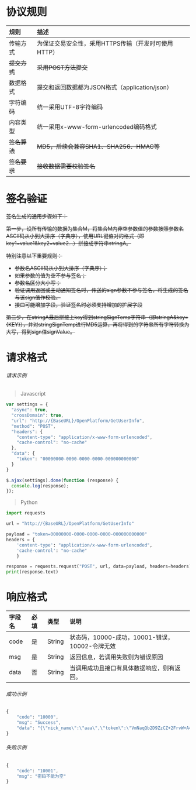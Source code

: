 # 协议规则

| 规则 | 描述 |
| :--- | :--- |
| 传输方式 | 为保证交易安全性，采用HTTPS传输（开发时可使用HTTP） |
| ~~提交方式~~ | ~~采用POST方法提交~~ |
| 数据格式 | 提交和返回数据都为JSON格式（application/json） |
| 字符编码 | 统一采用UTF-8字符编码 |
| 内容类型 | 统一采用x-www-form-urlencoded编码格式 |
| ~~签名算法~~ | ~~MD5，后续会兼容SHA1、SHA256、HMAC等~~ |
| ~~签名要求~~ | ~~接收数据需要校验签名~~ |

# ~~签名验证~~

~~签名生成的通用步骤如下：~~

~~第一步，设所有传输的数据为集合M，将集合M内非空参数值的参数按照参数名ASCII码从小到大排序（字典序），使用URL键值对的格式（即key1=value1&key2=value2…）拼接成字符串stringA。~~

~~特别注意以下重要规则：~~

* ~~参数名ASCII码从小到大排序（字典序）；~~
* ~~如果参数的值为空不参与签名；~~
* ~~参数名区分大小写；~~
* ~~验证调用返回或主动通知签名时，传送的sign参数不参与签名，将生成的签名与该sign值作校验。~~
* ~~接口可能增加字段，验证签名时必须支持增加的扩展字段~~

~~第二步，在stringA最后拼接上key得到stringSignTemp字符串（即stringA&key={KEY}），并对stringSignTemp进行MD5运算，再将得到的字符串所有字符转换为大写，得到sign值signValue。~~

# 请求格式

###### 请求示例

> Javascript

```js
var settings = {
  "async": true,
  "crossDomain": true,
  "url": "http://{BaseURL}/OpenPlatform/GetUserInfo",
  "method": "POST",
  "headers": {
    "content-type": "application/x-www-form-urlencoded",
    "cache-control": "no-cache"
  },
  "data": {
    "token": "00000000-0000-0000-0000-000000000000"
  }
}

$.ajax(settings).done(function (response) {
  console.log(response);
});
```

> Python

```py
import requests

url = "http://{BaseURL}/OpenPlatform/GetUserInfo"

payload = "token=00000000-0000-0000-0000-000000000000"
headers = {
    'content-type': "application/x-www-form-urlencoded",
    'cache-control': "no-cache"
    }

response = requests.request("POST", url, data=payload, headers=headers)
print(response.text)
```

# 响应格式

| 字段名 | 必填 | 类型 | 说明 |
| :--- | :--- | :--- | :--- |
| code | 是 | String | 状态码，10000-成功，10001-错误，10002-令牌无效 |
| msg | 是 | String | 返回信息，若调用失败则为错误原因 |
| data | 否 | String | 当调用成功且接口有具体数据响应，则有返回。 |

###### 成功示例

```js
{
    "code": "10000",
    "msg": "Success",
    "data": "{\"nick_name\":\"aaa\",\"token\":\"VmNaqQb2D9ZzCZ+2FrvW+A==\"}"
}
```

###### 失败示例

```js
{
    "code": "10001",
    "msg": "密码不能为空"
}
```



